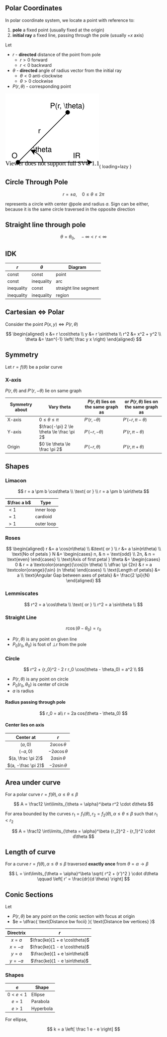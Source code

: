 ## Polar Coordinates

In polar coordinate system, we locate a point with reference to:

1. **pole** a fixed point
   (usually fixed at the origin)
2. **initial ray** a fixed line, passing through the pole
   (usually $+x$ axis)

Let 

- $r$ - **directed** distance of the point from pole
    - $r > 0$ forward
    - $r < 0$ backward
- $\theta$ - **directed** angle of radius vector from the initial ray
    - $\theta < 0$ anti-clockwise
    - $\theta > 0$ clockwise
- $P(r, \theta)$ - corresponding point

![Polar](img/polar.svg){ loading=lazy }

## Circle Through Pole

$$
r = \pm a, \quad 0 \le \theta \le 2 \pi
$$

represents a circle with center @pole and radius $a$. Sign can be either, because it is the same circle traversed in the opposite direction

## Straight line through pole

$$
\theta = \theta_0, \quad - \infty < r < \infty
$$

## IDK

| $r$        | $\theta$   | Diagram               |
| ---------- | ---------- | --------------------- |
| const      | const      | point                 |
| const      | inequality | arc                   |
| inequality | const      | straight line segment |
| inequality | inequality | region                |

## Cartesian $\iff$ Polar

Consider the point $P(x, y) \iff P(r, \theta)$

$$
\begin{aligned}
x &= r \cos\theta \\
y &= r \sin\theta \\
r^2 &= x^2 + y^2 \\
\theta &= \tan^{-1} \left( \frac y x \right)
\end{aligned}
$$

## Symmetry

Let $r = f(\theta)$ be a polar curve

### X-axis

$P(r, \theta)$ and $P'(r, - \theta)$ lie on same graph

| Symmetry about | Vary theta                                  | $P(r, \theta)$ lies on the same graph as | or $P(r, \theta)$ lies on the same graph as |
| -------------- | ------------------------------------------- | ---------------------------------------- | ------------------------------------------- |
| X-axis         | $0 \le \theta \le \pi$                      | $P'(r, -\theta)$                         | $P'(-r, \pi -\theta)$                       |
| Y-axis         | $\frac{-\pi} 2 \le \theta \le \frac \pi 2$ | $P'(-r, -\theta)$                        | $P'(r, \pi -\theta)$                        |
| Origin         | $0 \le \theta \le \frac \pi 2$              | $P'(-r, \theta)$                         | $P'(r, \pi + \theta)$                       |

## Shapes

### Limacon

$$
r = a \pm b \cos\theta \\
\text{ or } \\
r = a \pm b \sin\theta
$$

| $\frac a b$ | Type       |
| ----------- | ---------- |
| $<1$        | inner loop |
| $=1$        | cardioid   |
| $>1$        | outer loop |

### Roses

$$
\begin{aligned}
r &= a \cos(n\theta) \\
&\text{ or } \\
r &= a \sin(n\theta) \\
\text{No of petals } N &= \begin{cases}
n, &  n = \text{odd} \\
2n, & n = \text{even}
\end{cases} \\
\text{Axis of first petal } \theta &= 
\begin{cases}
0 &  r = a \textcolor{orange}{\cos}(n \theta) \\
\dfrac \pi {2n} & r = a \textcolor{orange}{\sin} (n \theta)
\end{cases} \\
\text{Length of petals} &= a \\
\text{Angular Gap between axes of petals} &= \frac{2 \pi}{N}
\end{aligned}
$$

### Lemmiscates

$$
r^2 = a \cos\theta \\
\text{ or } \\
r^2 = a \sin\theta \\
$$

### Straight Line

$$
r \cos(\theta-\theta_0) = r_0
$$

- $P(r, \theta)$ is any point on given line
- $P_0(r_0, \theta_0)$ is foot of $\perp$r from the pole

### Circle

$$
r^2 + {r_0}^2 - 2 r r_0 \cos(\theta - \theta_0) = a^2 \\
$$

- $P(r, \theta)$ is any point on circle
- $P_0(r_0, \theta_0)$ is center of circle
- $a$ is radius

#### Radius passing through pole

$$
r_0 = a\\
r = 2a cos(\theta - \theta_0)
$$

#### Center lies on axis

|      Center at      |        $r$        |
| :-----------------: | :---------------: |
|       $(a,0)$       | $2a \cos \theta$  |
|      $(-a,0)$       | $-2a \cos \theta$ |
| $(a, \frac \pi 2)$  | $2a \sin \theta$  |
| $(a, -\frac \pi 2)$ | $-2a \sin \theta$ |

## Area under curve

For a polar curve $r = f(\theta), \alpha \le \theta \le \beta$

$$
A = \frac12 \int\limits_{\theta = \alpha}^\beta
r^2
\cdot d\theta
$$

For area bounded by the curves $r_1 = f_1(\theta), r_2 = f_2(\theta), \alpha \le \theta \le \beta$ such that $r_1 < r_2$

$$
A = \frac12 \int\limits_{\theta = \alpha}^\beta
{r_2}^2 - {r_1}^2
\cdot d\theta
$$

## Length of curve

For a curve $r = f(\theta), \alpha \le \theta \le \beta$ traversed **exactly once** from $\theta = \alpha \to \beta$

$$
L =
\int\limits_{\theta = \alpha}^\beta
\sqrt{ r^2 + (r')^2 }
\cdot d\theta \qquad
\left[ r' = \frac{dr}{d \theta} \right]
$$

## Conic Sections

Let

- $P(r, \theta)$ be any point on the conic section with focus at origin
- $e = \dfrac{ \text{Distance bw focii} }{ \text{Distance bw vertices} }$

| Directrix |              $r$               |
| :-------: | :----------------------------: |
|  $x = a$  | $\frac{ke}{1 + e \cos\theta}$ |
| $x = -a$  | $\frac{ke}{1 - e \cos\theta}$ |
|  $y = a$  | $\frac{ke}{1 + e \sin\theta}$ |
| $y = -a$  | $\frac{ke}{1 - e \sin\theta}$ |

### Shapes

|     $e$     | Shape     |
| :---------: | --------- |
| $0 < e < 1$ | Ellipse   |
|   $e = 1$   | Parabola  |
|   $e > 1$   | Hyperbola |

For ellipse,

$$
k = a \left[ \frac 1 e - e \right]
$$